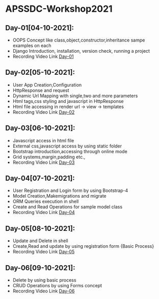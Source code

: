# APSSDC-Workshop2021

## Day-01[04-10-2021]:
  - OOPS Concept like class,object,constructor,inheritance sampe examples on each
  - Django Introduction, installation, version check, running a project
  - Recording Video Link [Day-01](https://transcripts.gotomeeting.com/#/s/14b9c4ac06ee7a9154e3e404982ddd9956a0e491fb0624069be7bcac6559d67f) 

## Day-02[05-10-2021]:
  - User App Creation,Configuration
  - HttpResponse and request
  - Dynamic Url Mapping with single,two and more parameters
  - Html tags,css styling and javascript in HttpResponse
  - Html file accessing in render url -> view -> templates
  - Recording Video Link [Day-02](https://transcripts.gotomeeting.com/#/s/cde946c198ad1c28008a2f91b4a0c5120df17f2844d2285fc7506e546da350d0)

## Day-03[06-10-2021]:
  - Javascript access in html file
  - External css,javascript access by using static folder
  - Bootstrap introduction,accessing through online mode
  - Grid systems,margin,padding etc.,
  - Recording Video Link [Day-03](https://transcripts.gotomeeting.com/#/s/79caa0525cac068e76aee807b7e7f2b9bfc410091a93a830e5efaede4ab0984f)

## Day-04[07-10-2021]:
  - User Registration and Login form by using Bootstrap-4
  - Model Creation,Makemigrations and migrate
  - ORM Queries execution in shell
  - Create and Read Operations for sample model class
  - Recording Video Link [Day-04](https://transcripts.gotomeeting.com/#/s/f0ffea710133737f163e18b7a1dac0ca11cf98724c9be2056b70de303c54d7c6)

## Day-05[08-10-2021]:
  - Update and Delete in shell
  - Create,Read and update by using registration form {Basic Process}
  - Recording Video Link [Day-05](https://transcripts.gotomeeting.com/#/s/335c0131d5c83ac88c815198246c9a47944b00d2f41bd01f7fc307a1f1ed55da)

## Day-06[09-10-2021]:
  - Delete by using basic process
  - CRUD Operations by using Forms concept
  - Recording Video Link [Day-06](https://transcripts.gotomeeting.com/#/s/824a654fa512cb7c1d7254882c1fa46cae26888be19b783a63a0584d3e8efee4)
